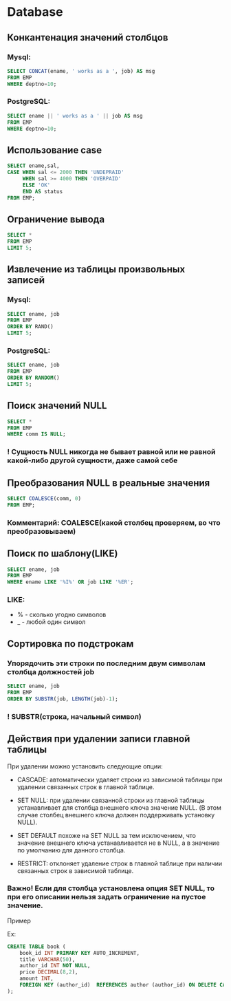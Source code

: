 # Database 

## Конкантенация значений столбцов

### Mysql:

```sql
SELECT CONCAT(ename, ' works as a ', job) AS msg
FROM EMP
WHERE deptno=10;
```

### PostgreSQL:

```sql
SELECT ename || ' works as a ' || job AS msg
FROM EMP
WHERE deptno=10;
```

## Использование case

```sql 
SELECT ename,sal, 
CASE WHEN sal <= 2000 THEN 'UNDEPRAID'
     WHEN sal >= 4000 THEN 'OVERPAID'
     ELSE 'OK'
     END AS status
FROM EMP;
```

## Ограничение вывода 

```sql
SELECT *
FROM EMP
LIMIT 5;
```

## Извлечение из таблицы произвольных записей

### Mysql:

```sql 
SELECT ename, job
FROM EMP
ORDER BY RAND() 
LIMIT 5;
```

### PostgreSQL:

```sql 
SELECT ename, job
FROM EMP
ORDER BY RANDOM() 
LIMIT 5;
```

## Поиск значений NULL

```sql
SELECT * 
FROM EMP
WHERE comm IS NULL;
```

### ! Сущность NULL никогда не бывает равной или не равной какой-либо другой сущности, даже самой себе


## Преобразования NULL в реальные значения

```sql
SELECT COALESCE(comm, 0) 
FROM EMP;
```

### Комментарий: COALESCE(какой столбец проверяем, во что преобразовываем)

## Поиск по шаблону(LIKE)

```sql
SELECT ename, job
FROM EMP
WHERE ename LIKE '%I%' OR job LIKE '%ER';
```

### LIKE:
- % - сколько угодно символов 
- _ - любой один символ

## Сортировка по подстрокам 

### Упорядочить эти строки по последним двум символам столбца должностей job

```sql
SELECT ename, job
FROM EMP
ORDER BY SUBSTR(job, LENGTH(job)-1);
```

### ! SUBSTR(строка, начальный символ)

## Действия при удалении записи главной таблицы

При удалении можно установить следующие опции:

- CASCADE: автоматически удаляет строки из зависимой таблицы при удалении  связанных строк в главной таблице.

- SET NULL: при удалении  связанной строки из главной таблицы устанавливает для столбца внешнего ключа значение NULL. (В этом случае столбец внешнего ключа должен поддерживать установку NULL).

- SET DEFAULT похоже на SET NULL за тем исключением, что значение  внешнего ключа устанавливается не в NULL, а в значение по умолчанию для данного столбца.

- RESTRICT: отклоняет удаление строк в главной таблице при наличии связанных строк в зависимой таблице.

### Важно! Если для столбца установлена опция SET NULL, то при его описании нельзя задать ограничение на пустое значение.

Пример

Ex:

```sql
CREATE TABLE book (
    book_id INT PRIMARY KEY AUTO_INCREMENT, 
    title VARCHAR(50), 
    author_id INT NOT NULL, 
    price DECIMAL(8,2), 
    amount INT, 
    FOREIGN KEY (author_id)  REFERENCES author (author_id) ON DELETE CASCADE
);
```